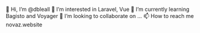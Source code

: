 👋 Hi, I’m @dbleall
👀 I’m interested in Laravel, Vue
🌱 I’m currently learning Bagisto and Voyager
💞️ I’m looking to collaborate on ...
📫 How to reach me novaz.website
